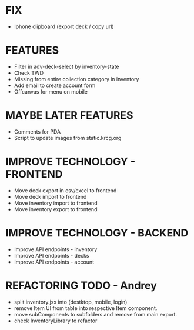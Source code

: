 # FIX
- Iphone clipboard (export deck / copy url)

# FEATURES
- Filter in adv-deck-select by inventory-state
- Check TWD
- Missing from entire collection category in inventory
- Add email to create account form
- Offcanvas for menu on mobile

# MAYBE LATER FEATURES
- Comments for PDA
- Script to update images from static.krcg.org

# IMPROVE TECHNOLOGY - FRONTEND
- Move deck export in csv/excel to frontend
- Move deck import to frontend
- Move inventory import to frontend
- Move inventory export to frontend

# IMPROVE TECHNOLOGY - BACKEND
- Improve API endpoints - inventory
- Improve API endpoints - decks
- Improve API endpoints - account

# REFACTORING TODO - Andrey
- split inventory.jsx into (destktop, mobile, login)
- remove Item UI from table into respective Item component.
- move subComponents to subfolders and remove from main export.
- check InventoryLibrary to refactor
